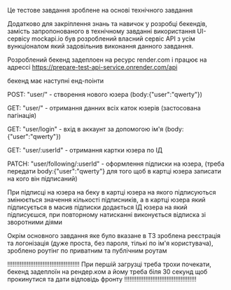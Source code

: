 Це тестове завдання зроблене на основі технічного завдання

Додатково для закріплення знань та навичок у розробці бекендів, замість
запропонованого в технічному завданні використання UI-сервісу mockapi.io був
розроблений власний сервіс АРІ з усім вункціоналом який задовільнив виконання
данного завдання.

Розроблений бекенд задеплоен на ресурс render.com і працює на адрессі
https://prepare-test-api-service.onrender.com/api

бекенд має наступні енд-поінти

POST: "user/" - створення нового юзера (body:{"user":"qwerty"})

GET: "user/" - отримання данних всіх каток юзерів (застосована пагінація)

GET: "user/login" - вхід в аккаунт за допомогою ім'я (body:{"user":"qwerty"})

GET: "user/:userId" - отримання картки юзера по ІД

PATCH: "user/following/:userId" - оформлення підписки на юзера, (треба передати
body:{"user":"qwerty"} для того щоб в картці юзера записати на кого він
підписаний)

При підписці на юзера на беку в картці юзера на якого підписуються змінюється
значення кількості підписників, а в картці юзера який підписується в масив
підписки додається ІД юзера на який підписуєшся, при повторному натисканні
виконується відписка зі зворотними діями

Окрім основного завдання яке було вказане в ТЗ зроблена реєстрація та
логонізація (дуже проста, без пароля, тількі по ім'я користувача), зроблено
роутінг по приватним та публічним роутам

!!!!!!!!!!!!!!!!!!!!!!!!!!!!!!!!!!!!!!!!! При першій загрузці треба трохи
почекати, бекенд задеплоїн на рендер.ком а йому треба біля 30 секунд щоб
прокинутися та дати відповідь фронту !!!!!!!!!!!!!!!!!!!!!!!!!!!!!!!!!!!!!!!!!
